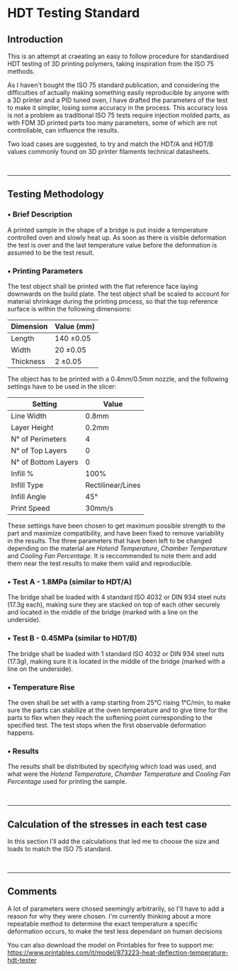 # HDT Testing Standard
## Introduction
This is an attempt at craeating an easy to follow procedure for standardised HDT testing of 3D printing polymers, taking inspiration from the ISO 75 methods.

As I haven't bought the ISO 75 standard publication, and considering the difficulties of actually making something easily reproducible by anyone with a 3D printer and a PID tuned oven, I have drafted the parameters of the test to make it simpler, losing some accuracy in the process.
This accuracy loss is not a problem as traditional ISO 75 tests require injection molded parts, as with FDM 3D printed parts too many parameters, some of which are not controllable, can influence the results.

Two load cases are suggested, to try and match the HDT/A and HDT/B values commonly found on 3D printer filaments technical datasheets.

<!-------------------------------------------------------------------------------------------------->
</br>

---

## Testing Methodology
### • Brief Description
A printed sample in the shape of a bridge is put inside a temperature controlled oven and slowly heat up. As soon as there is visible deformation the test is over and the last temperature value before the deformation is assumed to be the test result.

### • Printing Parameters
The test object shall be printed with the flat reference face laying downwards on the build plate.
The test object shall be scaled to account for material shrinkage during the printing process, so that the top reference surface is within the following dimensions:

| Dimension  | Value (mm) |
| ---------- | ---------- |
| Length     | 140 ±0.05 |
| Width      | 20 ±0.05  |
| Thickness  | 2 ±0.05   |

The object has to be printed with a 0.4mm/0.5mm nozzle, and the following settings have to be used in the slicer:

| Setting              | Value             |
| ----------           | ----------        |
| Line Width           | 0.8mm             |
| Layer Height         | 0.2mm             |
| N° of Perimeters     | 4                 |
| N° of Top Layers     | 0                 |
| N° of Bottom Layers  | 0                 |
| Infill %             | 100%              |
| Infill Type          | Rectilinear/Lines |
| Infill Angle         | 45°               |
| Print Speed          | 30mm/s            |

These settings have been chosen to get maximum possible strength to the part and maximize compatibility, and have been fixed to remove variability in the results.
The three parameters that have been left to be changed depending on the material are _Hotend Temperature_, _Chamber Temperature_ and _Cooling Fan Percentage_.
It is reccommended to note them and add them near the test results to make them valid and reproducible.

### • Test A - 1.8MPa (similar to HDT/A)
The bridge shall be loaded with 4 standard ISO 4032 or DIN 934 steel nuts (17.3g each), making sure they are stacked on top of each other securely and located in the middle of the bridge (marked with a line on the underside).

### • Test B - 0.45MPa (similar to HDT/B)
The bridge shall be loaded with 1 standard ISO 4032 or DIN 934 steel nuts (17.3g), making sure it is located in the middle of the bridge (marked with a line on the underside).

### • Temperature Rise
The oven shall be set with a ramp starting from 25°C rising 1°C/min, to make sure the parts can stabilize at the oven temperature and to give time for the parts to flex when they reach the softening point corresponding to the specified test.
The test stops when the first observable deformation happens.

### • Results
The results shall be distributed by specifying which load was used, and what were the _Hotend Temperature_, _Chamber Temperature_ and _Cooling Fan Percentage_ used for printing the sample.

<!-------------------------------------------------------------------------------------------------->
</br>

---

## Calculation of the stresses in each test case
In this section I'll add the calculations that led me to choose the size and loads to match the ISO 75 standard.

<!-------------------------------------------------------------------------------------------------->
</br>

---

## Comments
A lot of parameters were chosed seemingly arbitrarily, so I'll have to add a reason for why they were chosen.
I'm currently thinking about a more repeatable method to determine the exact temperature a specific deformation occurs, to make the test less dependant on human decisions

You can also download the model on Printables for free to support me: https://www.printables.com/it/model/873223-heat-deflection-temperature-hdt-tester
